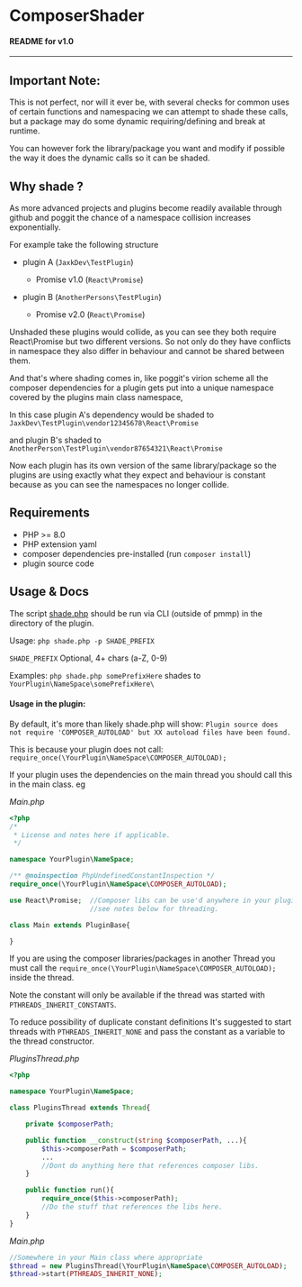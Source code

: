 # ComposerShader

#### README for v1.0

---

## Important Note:
This is not perfect, nor will it ever be,
with several checks for common uses of certain functions and namespacing we can attempt to shade these calls,
but a package may do some dynamic requiring/defining and break at runtime.

You can however fork the library/package you want and modify if possible the way it does the dynamic calls so it can be shaded.

## Why shade ?
As more advanced projects and plugins become readily available through github and poggit the chance of a namespace collision increases exponentially.

For example take the following structure

- plugin A (`JaxkDev\TestPlugin`)
  - Promise v1.0 (`React\Promise`)


- plugin B (`AnotherPersons\TestPlugin`)
  - Promise v2.0 (`React\Promise`)

Unshaded these plugins would collide, as you can see they both require React\Promise but two different versions.
So not only do they have conflicts in namespace they also differ in behaviour and cannot be shared between them.

And that's where shading comes in, like poggit's virion scheme all the composer dependencies for a plugin gets put into a unique namespace covered by the plugins main class namespace,

In this case plugin A's dependency would be shaded to `JaxkDev\TestPlugin\vendor12345678\React\Promise`

and plugin B's shaded to `AnotherPerson\TestPlugin\vendor87654321\React\Promise`

Now each plugin has its own version of the same library/package so the plugins are using exactly what they expect and behaviour is constant because
as you can see the namespaces no longer collide.

## Requirements
- PHP >= 8.0
- PHP extension yaml
- composer dependencies pre-installed (run `composer install`)
- plugin source code

## Usage & Docs

The script [shade.php](shade.php) should be run via CLI (outside of pmmp) in the directory of the plugin.

Usage: `php shade.php -p SHADE_PREFIX`

`SHADE_PREFIX` Optional, 4+ chars (a-Z, 0-9)

Examples:
`php shade.php somePrefixHere` shades to `YourPlugin\NameSpace\somePrefixHere\`

#### Usage in the plugin:

By default, it's more than likely shade.php will show:
`Plugin source does not require 'COMPOSER_AUTOLOAD' but XX autoload files have been found.`

This is because your plugin does not call: `require_once(\YourPlugin\NameSpace\COMPOSER_AUTOLOAD);`

If your plugin uses the dependencies on the main thread you should call this in the main class.
eg

*Main.php*
```php
<?php
/*
 * License and notes here if applicable.
 */

namespace YourPlugin\NameSpace;

/** @noinspection PhpUndefinedConstantInspection */
require_once(\YourPlugin\NameSpace\COMPOSER_AUTOLOAD);

use React\Promise;  //Composer libs can be use'd anywhere in your plugin
                    //see notes below for threading.

class Main extends PluginBase{

}
```

If you are using the composer libraries/packages in another Thread you must call the `require_once(\YourPlugin\NameSpace\COMPOSER_AUTOLOAD);` inside the thread.

Note the constant will only be available if the thread was started with `PTHREADS_INHERIT_CONSTANTS`.

To reduce possibility of duplicate constant definitions It's suggested to start threads with `PTHREADS_INHERIT_NONE` and pass the constant as a variable to the thread constructor.

*PluginsThread.php*
```php
<?php

namespace YourPlugin\NameSpace;

class PluginsThread extends Thread{

    private $composerPath;

    public function __construct(string $composerPath, ...){
        $this->composerPath = $composerPath;
        ...
        //Dont do anything here that references composer libs.
    }

    public function run(){
        require_once($this->composerPath);
        //Do the stuff that references the libs here.
    }
}
```

*Main.php*
```php
//Somewhere in your Main class where appropriate
$thread = new PluginsThread(\YourPlugin\NameSpace\COMPOSER_AUTOLOAD);
$thread->start(PTHREADS_INHERIT_NONE);
```